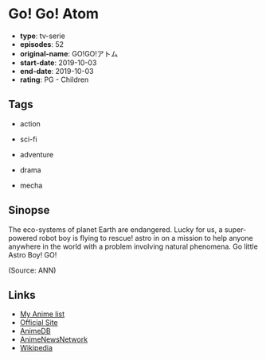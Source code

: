 # Go! Go! Atom

-   **type**: tv-serie
-   **episodes**: 52
-   **original-name**: GO!GO!アトム
-   **start-date**: 2019-10-03
-   **end-date**: 2019-10-03
-   **rating**: PG - Children

## Tags

-   action
-   sci-fi
-   adventure

-   drama
-   mecha

## Sinopse

The eco-systems of planet Earth are endangered. Lucky for us, a super-powered robot boy is flying to rescue! astro in on a mission to help anyone anywhere in the world with a problem involving natural phenomena. Go little Astro Boy! GO!

(Source: ANN)

## Links

-   [My Anime list](https://myanimelist.net/anime/40367/Go_Go_Atom)
-   [Official Site](https://www.tv-tokyo.co.jp/anime/gogo-atom/)
-   [AnimeDB](http://anidb.info/perl-bin/animedb.pl?show=anime&aid=15075)
-   [AnimeNewsNetwork](http://www.animenewsnetwork.com/encyclopedia/anime.php?id=22688)
-   [Wikipedia](https://ja.wikipedia.org/wiki/GO!GO!アトム)
